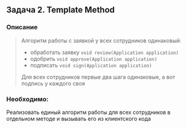 ## Задача 2. Template Method

### Описание

> Алгоритм работы с заявкой у всех сотрудников одинаковый:
> * обработать заявку `void review(Application application)`
> * одобрить `void approve(Application application)`
> * подписать `void sign(Application application)`
>
> Для всех сотрудников первые два шага одинаковые, а вот подпись у каждого своя

### Необходимо:

Реализовать единый алгоритм работы для всех сотрудников в отдельном методе и вызывать его из клиентского кода